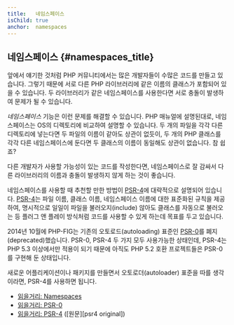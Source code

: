 ```yaml
---
title:   네임스페이스
isChild: true
anchor:  namespaces
---
```


## 네임스페이스 {#namespaces_title}

앞에서 얘기한 것처럼 PHP 커뮤니티에서는 많은 개발자들이 수많은 코드를 만들고 있습니다. 그렇기 때문에 서로 다른 PHP
라이브러리에 같은 이름의 클래스가 포함되어 있을 수 있습니다. 두 라이브러리가 같은 네임스페이스를 사용한다면 서로
충돌이 발생하여 문제가 될 수 있습니다.

_네임스페이스_ 기능은 이런 문제를 해결할 수 있습니다. PHP 매뉴얼에 설명된대로, 네임스페이스는 OS의 디렉토리에 비교하여
설명할 수 있습니다. 두 개의 파일을 각각 다른 디렉토리에 넣는다면 두 파일의 이름이 같아도 상관이 없듯이, 두 개의 PHP
클래스를 각각 다른 네임스페이스에 둔다면 두 클래스의 이름이 동일해도 상관이 없습니다. 참 쉽죠?

다른 개발자가 사용할 가능성이 있는 코드를 작성한다면, 네임스페이스로 잘 감싸서 다른 라이브러리의 이름과 충돌이 발생하지
않게 하는 것이 좋습니다.

네임스페이스를 사용할 때 추천할 만한 방법이 [PSR-4][psr4]에 대략적으로 설명되어 있습니다. [PSR-4][psr4]는 파일 이름,
클래스 이름, 네임스페이스 이름에 대한 표준화된 규칙을 제공하여, 명시적으로 일일이 파일을 불러오지(include) 않아도
클래스를 자동으로 불러오는 등 플러그 앤 플레이 방식처럼 코드를 사용할 수 있게 하는데 목표를 두고 있습니다.

2014년 10월에 PHP-FIG는 기존의 오토로드(autoloading) 표준인 [PSR-0][psr0]를 폐지(deprecated)했습니다. PSR-0, PSR-4 두 가지 모두 사용가능한 상태인데, PSR-4는 PHP 5.3 이상에서만 적용이 되기 때문에 아직도 PHP 5.2 호환 프로젝트들은 PSR-0를 구현해 둔 상태입니다.

새로운 어플리케이션이나 패키지를 만들면서 오토로더(autoloader) 표준을 따를 생각이라면, PSR-4를 사용하면 됩니다.

* [읽을거리: Namespaces][namespaces]
* [읽을거리: PSR-0][psr0]
* [읽을거리: PSR-4][psr4] ([원문][psr4 original])


[namespaces]: https://secure.php.net/language.namespaces
[psr0]: https://www.php-fig.org/psr/psr-0/
[psr4]: https://www.php-fig.org/psr/psr-4/
